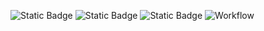 ![Static Badge](https://img.shields.io/badge/Language-Python-yellow)
![Static Badge](https://img.shields.io/badge/Licence-MIT-blue)
![Static Badge](https://img.shields.io/badge/Platform-Linux-blue)
![Workflow](https://github.com/Gunabana/CSC510/actions/workflows/python-app.yml/badge.svg)